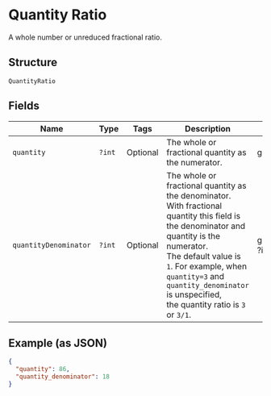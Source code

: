 
# Quantity Ratio

A whole number or unreduced fractional ratio.

## Structure

`QuantityRatio`

## Fields

| Name | Type | Tags | Description | Getter | Setter |
|  --- | --- | --- | --- | --- | --- |
| `quantity` | `?int` | Optional | The whole or fractional quantity as the numerator. | getQuantity(): ?int | setQuantity(?int quantity): void |
| `quantityDenominator` | `?int` | Optional | The whole or fractional quantity as the denominator.<br>With fractional quantity this field is the denominator and quantity is the numerator.<br>The default value is `1`. For example, when `quantity=3` and `quantity_denominator` is unspecified,<br>the quantity ratio is `3` or `3/1`. | getQuantityDenominator(): ?int | setQuantityDenominator(?int quantityDenominator): void |

## Example (as JSON)

```json
{
  "quantity": 86,
  "quantity_denominator": 18
}
```

